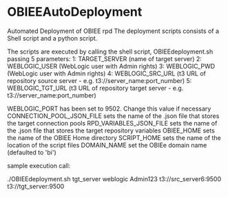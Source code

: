 # OBIEEAutoDeployment
Automated Deployment of OBIEE rpd
The deployment scripts consists of a Shell script and a python script.

The scripts are executed by calling the shell script, OBIEEdeployment.sh passing 5 parameters:
1:  TARGET_SERVER (name of target server)
2:  WEBLOGIC_USER (WebLogic user with Admin rights)
3:  WEBLOGIC_PWD  (WebLogic user with Admin rights)
4:  WEBLOGIC_SRC_URL  (t3 URL of repository source server - e.g. t3://server_name:port_number)
5:  WEBLOGIC_TGT_URL  (t3 URL of repository target server - e.g. t3://server_name:port_number)

WEBLOGIC_PORT has been set to 9502. Change this value if necessary
CONNECTION_POOL_JSON_FILE sets the name of the .json file that stores the target connection pools
RPD_VARIABLES_JSON_FILE sets the name of the .json file that stores the target repository variables
OBIEE_HOME sets the name of the OBIEE Home directory
SCRIPT_HOME sets the name of the location of the script files
DOMAIN_NAME set the OBIEe domain name (defaulted to 'bi')

sample execution call:

./OBIEEdeployment.sh tgt_server weblogic Admin123 t3://src_server6:9500 t3://tgt_server:9500
